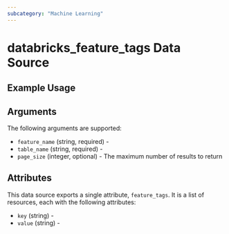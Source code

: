 ```yaml
---
subcategory: "Machine Learning"
---
```

# databricks_feature_tags Data Source


## Example Usage


## Arguments
The following arguments are supported:
* `feature_name` (string, required) - 
* `table_name` (string, required) - 
* `page_size` (integer, optional) - The maximum number of results to return



## Attributes
This data source exports a single attribute, `feature_tags`. It is a list of resources, each with the following attributes:
* `key` (string) - 
* `value` (string) - 